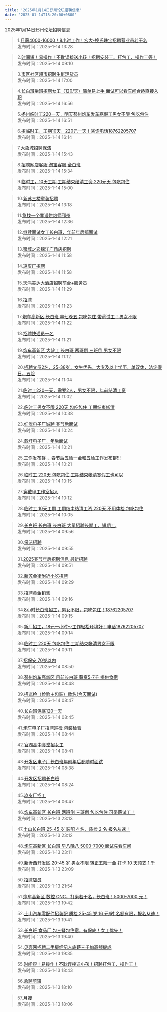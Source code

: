 ```yaml
---
title: '2025年1月14日邳州论坛招聘信息'
date: '2025-01-14T18:20:00+0800'
---
```

2025年1月14日邳州论坛招聘信息
<!--more-->
>1.[月薪4000-16000！8小时工作！宏大-换氏珠宝招聘营业员若干名](https://www.pzzc.net/forum.php?mod=viewthread&tid=10484214)<br>
>发布时间：2025-1-14 13:28

>2.[时间短！易操作！不耽误接送小孩！招聘安装工、打包工、操作工等！](https://www.pzzc.net/forum.php?mod=viewthread&tid=10484128)<br>
>发布时间：2025-1-14 09:10

>3.[市区社区超市招聘生鲜理货员](https://www.pzzc.net/forum.php?mod=viewthread&tid=10484243)<br>
>发布时间：2025-1-14 17:00

>4.[长白班坐班招聘女工（120/天）简单易上手 面试可以看车间合适直接入职](https://www.pzzc.net/forum.php?mod=viewthread&tid=10484241)<br>
>发布时间：2025-1-14 16:56

>5.[扬州临时工220一天，明天邳州炮车发车寒假工男女不限 包吃包住](https://www.pzzc.net/forum.php?mod=viewthread&tid=10484240)<br>
>发布时间：2025-1-14 16:51

>6.[招临时工，工期10天，220元一天！咨询电话18762205707](https://www.pzzc.net/forum.php?mod=viewthread&tid=10484235)<br>
>发布时间：2025-1-14 16:14

>7.[大象城招聘保洁](https://www.pzzc.net/forum.php?mod=viewthread&tid=10484233)<br>
>发布时间：2025-1-14 15:43

>8.[招聘网店客服 淘宝客服 全白班](https://www.pzzc.net/forum.php?mod=viewthread&tid=10484231)<br>
>发布时间：2025-1-14 15:34

>9.[临时工，10天工期 工期结束结清工资 220元天 包吃包住](https://www.pzzc.net/forum.php?mod=viewthread&tid=10484225)<br>
>发布时间：2025-1-14 15:00

>10.[新苏三楼童装招聘](https://www.pzzc.net/forum.php?mod=viewthread&tid=10484211)<br>
>发布时间：2025-1-14 13:18

>11.[急找一个靠谱烘焙师邳州](https://www.pzzc.net/forum.php?mod=viewthread&tid=10484204)<br>
>发布时间：2025-1-14 12:36

>12.[继续面试女工长白班，年前年后都面试](https://www.pzzc.net/forum.php?mod=viewthread&tid=10484196)<br>
>发布时间：2025-1-14 12:21

>13.[蜜城之恋锦江广场店招聘](https://www.pzzc.net/forum.php?mod=viewthread&tid=10484193)<br>
>发布时间：2025-1-14 11:58

>14.[凉皮厂招聘](https://www.pzzc.net/forum.php?mod=viewthread&tid=10484192)<br>
>发布时间：2025-1-14 11:58

>15.[天鸿美达大酒店招聘前台+服务员](https://www.pzzc.net/forum.php?mod=viewthread&tid=10484183)<br>
>发布时间：2025-1-14 11:29

>16.[招聘](https://www.pzzc.net/forum.php?mod=viewthread&tid=10484182)<br>
>发布时间：2025-1-14 11:23

>17.[炮车高新区 长白班 早七晚五 包吃包住 带薪试工！男女不限](https://www.pzzc.net/forum.php?mod=viewthread&tid=10484180)<br>
>发布时间：2025-1-14 11:22

>18.[招聘快递员一名](https://www.pzzc.net/forum.php?mod=viewthread&tid=10484179)<br>
>发布时间：2025-1-14 11:21

>19.[炮车高新区 大龄工 长白班  两班倒 三班倒 男女不限](https://www.pzzc.net/forum.php?mod=viewthread&tid=10484176)<br>
>发布时间：2025-1-14 11:12

>20.[招聘文员2名，25-38岁，女生优先，大专及以上学历，单双休，法定假日，五险](https://www.pzzc.net/forum.php?mod=viewthread&tid=10484175)<br>
>发布时间：2025-1-14 11:04

>21.[临时工220一天，需要2人，男女不限，年前结清工资](https://www.pzzc.net/forum.php?mod=viewthread&tid=10484174)<br>
>发布时间：2025-1-14 11:02

>22.[临时工男女不限 220天 包吃包住 工期结束帐清](https://www.pzzc.net/forum.php?mod=viewthread&tid=10484169)<br>
>发布时间：2025-1-14 10:38

>23.[红旗电子厂诚聘 春节后面试](https://www.pzzc.net/forum.php?mod=viewthread&tid=10484163)<br>
>发布时间：2025-1-14 10:24

>24.[戴圩电子厂，年后面试](https://www.pzzc.net/forum.php?mod=viewthread&tid=10484162)<br>
>发布时间：2025-1-14 10:21

>25.[工作发布群 ，春节后五险一金和五险工作发布群!!!](https://www.pzzc.net/forum.php?mod=viewthread&tid=10484161)<br>
>发布时间：2025-1-14 10:21

>26.[临时工 220天 包吃包住 工期结束帐清寒假工也可以](https://www.pzzc.net/forum.php?mod=viewthread&tid=10484157)<br>
>发布时间：2025-1-14 10:15

>27.[穿戴甲工作室招人](https://www.pzzc.net/forum.php?mod=viewthread&tid=10484155)<br>
>发布时间：2025-1-14 10:12

>28.[临时工 10天工期 工期结束结清工资 220天 不用体检 包吃包住](https://www.pzzc.net/forum.php?mod=viewthread&tid=10484152)<br>
>发布时间：2025-1-14 10:05

>29.[长白班  长白班  长白班 
大量招聘长期工，短期工.](https://www.pzzc.net/forum.php?mod=viewthread&tid=10484147)<br>
>发布时间：2025-1-14 09:56

>30.[保洁招聘](https://www.pzzc.net/forum.php?mod=viewthread&tid=10484145)<br>
>发布时间：2025-1-14 09:55

>31.[2025春节年后招聘信息   最新招聘](https://www.pzzc.net/forum.php?mod=viewthread&tid=10484144)<br>
>发布时间：2025-1-14 09:51

>32.[新苏金街附近小吃招聘](https://www.pzzc.net/forum.php?mod=viewthread&tid=10484139)<br>
>发布时间：2025-1-14 09:29

>33.[招聘黄金销售](https://www.pzzc.net/forum.php?mod=viewthread&tid=10484137)<br>
>发布时间：2025-1-14 09:16

>34.[8小时长白班招工，男女不限，包吃包住！18762205707](https://www.pzzc.net/forum.php?mod=viewthread&tid=10484135)<br>
>发布时间：2025-1-14 09:15

>35.[新厂招工，18元一小时～工作轻松环境好！电话18762205707](https://www.pzzc.net/forum.php?mod=viewthread&tid=10484133)<br>
>发布时间：2025-1-14 09:14

>36.[临时工 220天 包吃包住 工期结束帐清男女不限](https://www.pzzc.net/forum.php?mod=viewthread&tid=10484130)<br>
>发布时间：2025-1-14 09:11

>37.[招保安 70岁以内](https://www.pzzc.net/forum.php?mod=viewthread&tid=10484125)<br>
>发布时间：2025-1-14 08:50

>38.[邳州炮车高新区  目前长白班 薪资5-7千 提供食宿](https://www.pzzc.net/forum.php?mod=viewthread&tid=10484124)<br>
>发布时间：2025-1-14 08:48

>39.[招巡检（检验＋包装）数名(今天面试)](https://www.pzzc.net/forum.php?mod=viewthread&tid=10484123)<br>
>发布时间：2025-1-14 08:47

>40.[长白班保底120一天](https://www.pzzc.net/forum.php?mod=viewthread&tid=10484122)<br>
>发布时间：2025-1-14 08:45

>41.[炮车电子厂招聘巡检 包装检验](https://www.pzzc.net/forum.php?mod=viewthread&tid=10484121)<br>
>发布时间：2025-1-14 08:44

>42.[官湖高中食堂招女工](https://www.pzzc.net/forum.php?mod=viewthread&tid=10484119)<br>
>发布时间：2025-1-14 08:41

>43.[开发区电子厂长白班年前年后都随时面试](https://www.pzzc.net/forum.php?mod=viewthread&tid=10484118)<br>
>发布时间：2025-1-14 08:38

>44.[开发区招聘长白班](https://www.pzzc.net/forum.php?mod=viewthread&tid=10484115)<br>
>发布时间：2025-1-14 08:24

>45.[凉皮厂招工](https://www.pzzc.net/forum.php?mod=viewthread&tid=10484101)<br>
>发布时间：2025-1-14 06:47

>46.[炮车高新区 长白班 两班倒 三班倒 包吃包住 可带薪试工！](https://www.pzzc.net/forum.php?mod=viewthread&tid=10484096)<br>
>发布时间：2025-1-13 23:13

>47.[土山长白班 25-45 岁 装配 4 名，质检 2 名 报名从速！](https://www.pzzc.net/forum.php?mod=viewthread&tid=10484095)<br>
>发布时间：2025-1-13 23:12

>48.[炮车高新区 长白班 早八晚八 5000-7000 面试先看车间](https://www.pzzc.net/forum.php?mod=viewthread&tid=10484094)<br>
>发布时间：2025-1-13 23:11

>49.[新沂西开发区 20-45 岁 男女不限 转正五险一金 打卡 10 天预支 1 千](https://www.pzzc.net/forum.php?mod=viewthread&tid=10484092)<br>
>发布时间：2025-1-13 23:09

>50.[招聘店员](https://www.pzzc.net/forum.php?mod=viewthread&tid=10484070)<br>
>发布时间：2025-1-13 21:54

>51.[炮车高新区 数控 CNC，打磨若干名，长白班！5000-7000 元！](https://www.pzzc.net/forum.php?mod=viewthread&tid=10484056)<br>
>发布时间：2025-1-13 19:42

>52.[土山汽车零配件招装配 质检 25-45 岁 16 元/时 名额有限，报名从速！](https://www.pzzc.net/forum.php?mod=viewthread&tid=10484055)<br>
>发布时间：2025-1-13 19:41

>53.[长白班 食品厂 包三餐包住宿，有保底！女工优先！](https://www.pzzc.net/forum.php?mod=viewthread&tid=10484054)<br>
>发布时间：2025-1-13 19:40

>54.[贝壳网招聘二手房经纪人底薪三千加高额提成](https://www.pzzc.net/forum.php?mod=viewthread&tid=10484051)<br>
>发布时间：2025-1-13 19:35

>55.[时间短！易操作！不耽误接送小孩！招聘打包工、操作工！](https://www.pzzc.net/forum.php?mod=viewthread&tid=10484040)<br>
>发布时间：2025-1-13 18:43

>56.[急聘剪辑](https://www.pzzc.net/forum.php?mod=viewthread&tid=10484036)<br>
>发布时间：2025-1-13 18:10

>57.[月嫂](https://www.pzzc.net/forum.php?mod=viewthread&tid=10484034)<br>
>发布时间：2025-1-13 18:06


